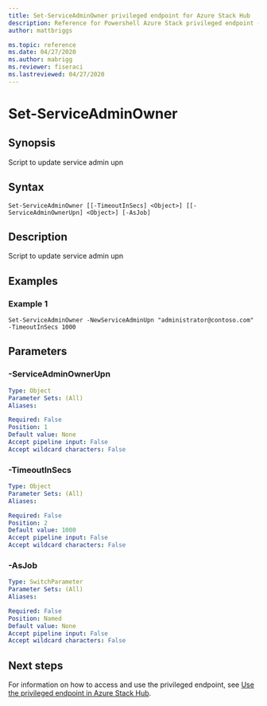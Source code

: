 ```yaml
---
title: Set-ServiceAdminOwner privileged endpoint for Azure Stack Hub
description: Reference for Powershell Azure Stack privileged endpoint - Set-ServiceAdminOwner
author: mattbriggs

ms.topic: reference
ms.date: 04/27/2020
ms.author: mabrigg
ms.reviewer: fiseraci
ms.lastreviewed: 04/27/2020
---
```


# Set-ServiceAdminOwner

## Synopsis
Script to update service admin upn

## Syntax

```
Set-ServiceAdminOwner [[-TimeoutInSecs] <Object>] [[-ServiceAdminOwnerUpn] <Object>] [-AsJob]
```

## Description
Script to update service admin upn

## Examples

### Example 1
```
Set-ServiceAdminOwner -NewServiceAdminUpn "administrator@contoso.com" -TimeoutInSecs 1000
```

## Parameters

### -ServiceAdminOwnerUpn
 

```yaml
Type: Object
Parameter Sets: (All)
Aliases:

Required: False
Position: 1
Default value: None
Accept pipeline input: False
Accept wildcard characters: False
```

### -TimeoutInSecs
 

```yaml
Type: Object
Parameter Sets: (All)
Aliases:

Required: False
Position: 2
Default value: 1000
Accept pipeline input: False
Accept wildcard characters: False
```

### -AsJob


```yaml
Type: SwitchParameter
Parameter Sets: (All)
Aliases:

Required: False
Position: Named
Default value: None
Accept pipeline input: False
Accept wildcard characters: False
```

## Next steps

For information on how to access and use the privileged endpoint, see [Use the privileged endpoint in Azure Stack Hub](https://docs.microsoft.com/azure-stack/operator/azure-stack-monitor-update).